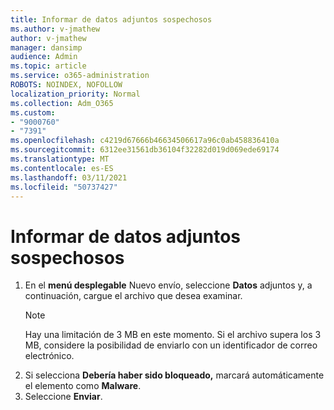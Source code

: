 ```yaml
---
title: Informar de datos adjuntos sospechosos
ms.author: v-jmathew
author: v-jmathew
manager: dansimp
audience: Admin
ms.topic: article
ms.service: o365-administration
ROBOTS: NOINDEX, NOFOLLOW
localization_priority: Normal
ms.collection: Adm_O365
ms.custom:
- "9000760"
- "7391"
ms.openlocfilehash: c4219d67666b46634506617a96c0ab458836410a
ms.sourcegitcommit: 6312ee31561db36104f32282d019d069ede69174
ms.translationtype: MT
ms.contentlocale: es-ES
ms.lasthandoff: 03/11/2021
ms.locfileid: "50737427"
---
```

# <a name="report-suspicious-attachments"></a>Informar de datos adjuntos sospechosos

1. En el **menú desplegable** Nuevo envío, seleccione **Datos** adjuntos y, a continuación, cargue el archivo que desea examinar.
    > [!NOTE]
    > Hay una limitación de 3 MB en este momento. Si el archivo supera los 3 MB, considere la posibilidad de enviarlo con un identificador de correo electrónico.
2. Si selecciona **Debería haber sido bloqueado,** marcará automáticamente el elemento como **Malware**.
3. Seleccione **Enviar**.
